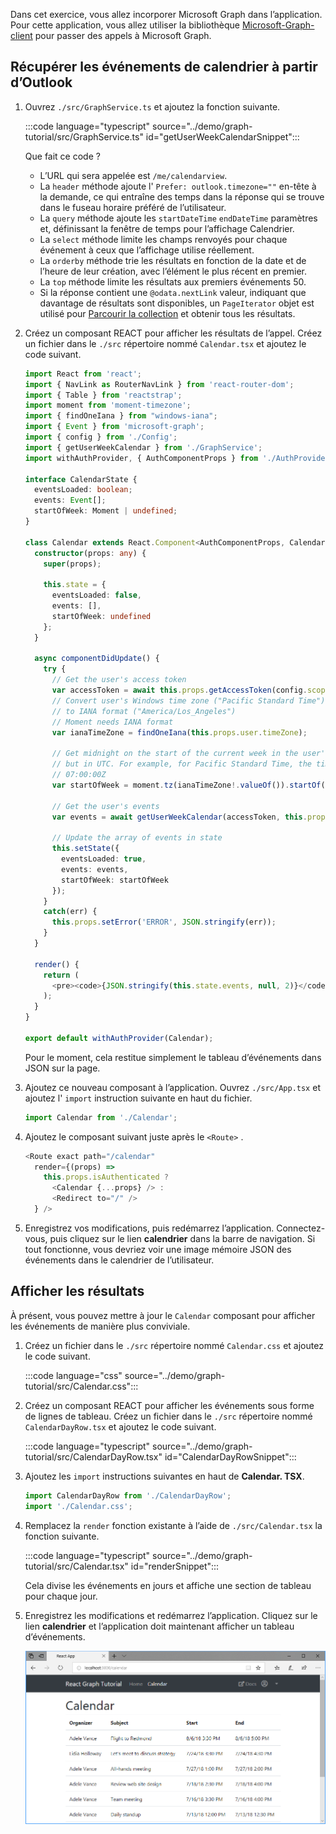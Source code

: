 <!-- markdownlint-disable MD002 MD041 -->

Dans cet exercice, vous allez incorporer Microsoft Graph dans l’application. Pour cette application, vous allez utiliser la bibliothèque [Microsoft-Graph-client](https://github.com/microsoftgraph/msgraph-sdk-javascript) pour passer des appels à Microsoft Graph.

## <a name="get-calendar-events-from-outlook"></a>Récupérer les événements de calendrier à partir d’Outlook

1. Ouvrez `./src/GraphService.ts` et ajoutez la fonction suivante.

    :::code language="typescript" source="../demo/graph-tutorial/src/GraphService.ts" id="getUserWeekCalendarSnippet":::

    Que fait ce code ?

    - L’URL qui sera appelée est `/me/calendarview`.
    - La `header` méthode ajoute l' `Prefer: outlook.timezone=""` en-tête à la demande, ce qui entraîne des temps dans la réponse qui se trouve dans le fuseau horaire préféré de l’utilisateur.
    - La `query` méthode ajoute les `startDateTime` `endDateTime` paramètres et, définissant la fenêtre de temps pour l’affichage Calendrier.
    - La `select` méthode limite les champs renvoyés pour chaque événement à ceux que l’affichage utilise réellement.
    - La `orderby` méthode trie les résultats en fonction de la date et de l’heure de leur création, avec l’élément le plus récent en premier.
    - La `top` méthode limite les résultats aux premiers événements 50.
    - Si la réponse contient une `@odata.nextLink` valeur, indiquant que davantage de résultats sont disponibles, un `PageIterator` objet est utilisé pour [Parcourir la collection](https://docs.microsoft.com/graph/sdks/paging?tabs=typeScript) et obtenir tous les résultats.

1. Créez un composant REACT pour afficher les résultats de l’appel. Créez un fichier dans le `./src` répertoire nommé `Calendar.tsx` et ajoutez le code suivant.

    ```typescript
    import React from 'react';
    import { NavLink as RouterNavLink } from 'react-router-dom';
    import { Table } from 'reactstrap';
    import moment from 'moment-timezone';
    import { findOneIana } from "windows-iana";
    import { Event } from 'microsoft-graph';
    import { config } from './Config';
    import { getUserWeekCalendar } from './GraphService';
    import withAuthProvider, { AuthComponentProps } from './AuthProvider';

    interface CalendarState {
      eventsLoaded: boolean;
      events: Event[];
      startOfWeek: Moment | undefined;
    }

    class Calendar extends React.Component<AuthComponentProps, CalendarState> {
      constructor(props: any) {
        super(props);

        this.state = {
          eventsLoaded: false,
          events: [],
          startOfWeek: undefined
        };
      }

      async componentDidUpdate() {
        try {
          // Get the user's access token
          var accessToken = await this.props.getAccessToken(config.scopes);
          // Convert user's Windows time zone ("Pacific Standard Time")
          // to IANA format ("America/Los_Angeles")
          // Moment needs IANA format
          var ianaTimeZone = findOneIana(this.props.user.timeZone);

          // Get midnight on the start of the current week in the user's timezone,
          // but in UTC. For example, for Pacific Standard Time, the time value would be
          // 07:00:00Z
          var startOfWeek = moment.tz(ianaTimeZone!.valueOf()).startOf('week').utc();

          // Get the user's events
          var events = await getUserWeekCalendar(accessToken, this.props.user.timeZone, startOfWeek);

          // Update the array of events in state
          this.setState({
            eventsLoaded: true,
            events: events,
            startOfWeek: startOfWeek
          });
        }
        catch(err) {
          this.props.setError('ERROR', JSON.stringify(err));
        }
      }

      render() {
        return (
          <pre><code>{JSON.stringify(this.state.events, null, 2)}</code></pre>
        );
      }
    }

    export default withAuthProvider(Calendar);
    ```

    Pour le moment, cela restitue simplement le tableau d’événements dans JSON sur la page.

1. Ajoutez ce nouveau composant à l’application. Ouvrez `./src/App.tsx` et ajoutez l' `import` instruction suivante en haut du fichier.

    ```typescript
    import Calendar from './Calendar';
    ```

1. Ajoutez le composant suivant juste après le `<Route>` .

    ```typescript
    <Route exact path="/calendar"
      render={(props) =>
        this.props.isAuthenticated ?
          <Calendar {...props} /> :
          <Redirect to="/" />
      } />
    ```

1. Enregistrez vos modifications, puis redémarrez l’application. Connectez-vous, puis cliquez sur le lien **calendrier** dans la barre de navigation. Si tout fonctionne, vous devriez voir une image mémoire JSON des événements dans le calendrier de l’utilisateur.

## <a name="display-the-results"></a>Afficher les résultats

À présent, vous pouvez mettre à jour le `Calendar` composant pour afficher les événements de manière plus conviviale.

1. Créez un fichier dans le `./src` répertoire nommé `Calendar.css` et ajoutez le code suivant.

    :::code language="css" source="../demo/graph-tutorial/src/Calendar.css":::

1. Créez un composant REACT pour afficher les événements sous forme de lignes de tableau. Créez un fichier dans le `./src` répertoire nommé `CalendarDayRow.tsx` et ajoutez le code suivant.

    :::code language="typescript" source="../demo/graph-tutorial/src/CalendarDayRow.tsx" id="CalendarDayRowSnippet":::

1. Ajoutez les `import` instructions suivantes en haut de **Calendar. TSX**.

    ```typescript
    import CalendarDayRow from './CalendarDayRow';
    import './Calendar.css';
    ```

1. Remplacez la `render` fonction existante à l’aide de `./src/Calendar.tsx` la fonction suivante.

    :::code language="typescript" source="../demo/graph-tutorial/src/Calendar.tsx" id="renderSnippet":::

    Cela divise les événements en jours et affiche une section de tableau pour chaque jour.

1. Enregistrez les modifications et redémarrez l’application. Cliquez sur le lien **calendrier** et l’application doit maintenant afficher un tableau d’événements.

    ![Capture d’écran du tableau des événements](./images/add-msgraph-01.png)
